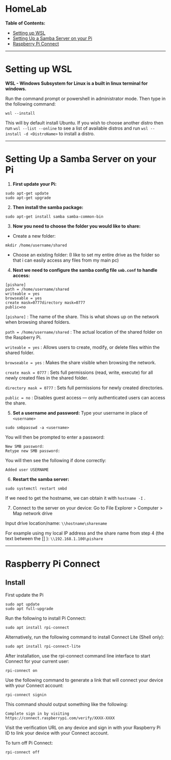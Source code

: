 # HomeLab
**Table of Contents:**

* [Setting up WSL](#Setting-up-WSL)
* [Setting Up a Samba Server on your Pi](#Setting-Up-a-Samba-Server-on-your-Pi)
* [Raspberry Pi Connect](#Raspberry-Pi-Connect)
---
# Setting up WSL

  **WSL - Windows Subsystem for Linux is a built in linux terminal for windows.**

  Run the command prompt or powershell in administrator mode. Then type in the following command:
  ``` 
  wsl --install
  ```
  This will by default install Ubuntu. If you wish to choose another distro then run `wsl --list --online` to see a list of available distros and   run `wsl --install -d <DistroName>` to install a distro.

---
# Setting Up a Samba Server on your Pi

1. **First update your Pi:**
  ```
  sudo apt-get update
  sudo apt-get upgrade
  ```

2. **Then install the samba package:**
  ```
  sudo apt-get install samba samba-common-bin
  ```

3. **Now you need to choose the folder you would like to share:**
  - Create a new folder:
  ```
  mkdir /home/username/shared
  ```
  - Choose an existing folder:
  (I like to set my entire drive as the folder so that i can easily access any files from my main pc)

4. **Next we need to configure the samba config file `smb.conf` to handle access:**
  ```
  [pishare]
  path = /home/username/shared
  writeable = yes
  browseable = yes
  create mask=0777directory mask=0777
  public=no
  ```
  
  `[pishare]` : The name of the share. This is what shows up on the network when browsing shared folders.
  
  `path = /home/username/shared` : The actual location of the shared folder on the Raspberry Pi.
  
  `writeable = yes` : Allows users to create, modify, or delete files within the shared folder.
  
  `browseable = yes` : Makes the share visible when browsing the network.
  
  `create mask = 0777` : Sets full permissions (read, write, execute) for all newly created files in the shared folder.
  
  `directory mask = 0777` : Sets full permissions for newly created directories.
  
  `public = no` : Disables guest access — only authenticated users can access the share.

5. **Set a username and password:**
Type your username in place of `<username>`
  ```
  sudo smbpasswd -a <username>
  ```

  You will then be prompted to enter a password:
  
  ```
  New SMB password:
  Retype new SMB password:
  ```

  You will then see the following if done correctly:
 
  ```
  Added user USERNAME
  ```

6. **Restart the samba server:**
  ```
  sudo systemctl restart smbd
  ```
  If we need to get the hostname, we can obtain it with `hostname -I` .

7. Connect to the server on your device:
  Go to File Explorer > Computer > Map network drive

  Input drive location/name: `\\hostname\sharename`
  
  For example using my local IP address and the share name from step 4 (the text between the [] ): `\\192.168.1.100\pishare`


---
# Raspberry Pi Connect
  ## Install
  First update the Pi
  ```
  sudo apt update
  sudo apt full-upgrade
  ```
  Run the following to install Pi Connect:
  ```
  sudo apt install rpi-connect
  ```
  Alternatively, run the following command to install Connect Lite (Shell only):
  ```
  sudo apt install rpi-connect-lite
  ```
  After installation, use the rpi-connect command line interface to start Connect for your current user:
  ```
  rpi-connect on
  ```
  Use the following command to generate a link that will connect your device with your Connect account:
  ```
  rpi-connect signin
  ```
  This command should output something like the following:
  ```
  Complete sign in by visiting https://connect.raspberrypi.com/verify/XXXX-XXXX
  ```
  Visit the verification URL on any device and sign in with your Raspberry Pi ID to link your device with your Connect account.
  
  To turn off Pi Connect:
  ```
  rpi-connect off
  ```
